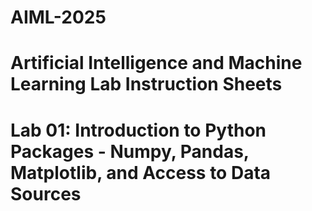 # AIML-2025
# Artificial Intelligence and Machine Learning Lab Instruction Sheets
# Lab 01: Introduction to Python Packages - Numpy, Pandas, Matplotlib, and Access to Data Sources
